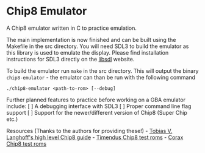 # Chip8 Emulator

A Chip8 emulator written in C to practice emulation.

The main implementation is now finished and can be built using the Makefile in the src directory.
You will need SDL3 to build the emulator as this library is used to emulate the display.
Please find installation instructions for SDL3 directly on the [libsdl](https://www.libsdl.org) website.

To build the emulator run ``make`` in the src directory.
This will output the binary ``chip8-emulator`` - the emulator can than be run with the following command

``` ./chip8-emulator <path-to-rom> [--debug] ```


Further planned features to practice before working on a GBA emulator include:
   [ ] A debugging interface with SDL3
   [ ] Proper command line flag support
   [ ] Support for the newer/different version of Chip8 (Super Chip etc.)

Resources (Thanks to the authors for providing these!)
    - [Tobias V. Langhoff's high level Chip8 guide](https://tobiasvl.github.io/blog/write-a-chip-8-emulator)
    - [Timendus Chip8 test roms](https://github.com/Timendus/chip8-test-suite?tab=readme-ov-file)
    - [Corax Chip8 test roms](https://github.com/corax89/chip8-test-rom)

